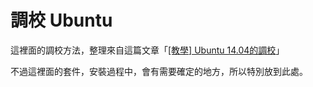 # 調校 Ubuntu

這裡面的調校方法，整理來自這篇文章「[[教學] Ubuntu 14.04的調校](http://www.ubuntu-tw.org/modules/newbb/viewtopic.php?post_id=317196#forumpost317196P)」

不過這裡面的套件，安裝過程中，會有需要確定的地方，所以特別放到此處。

